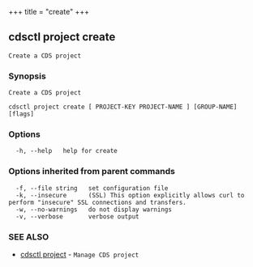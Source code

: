 +++
title = "create"
+++
## cdsctl project create

`Create a CDS project`

### Synopsis

`Create a CDS project`

```
cdsctl project create [ PROJECT-KEY PROJECT-NAME ] [GROUP-NAME] [flags]
```

### Options

```
  -h, --help   help for create
```

### Options inherited from parent commands

```
  -f, --file string   set configuration file
  -k, --insecure      (SSL) This option explicitly allows curl to perform "insecure" SSL connections and transfers.
  -w, --no-warnings   do not display warnings
  -v, --verbose       verbose output
```

### SEE ALSO

* [cdsctl project](/manual/components/cdsctl/project/)	 - `Manage CDS project`

